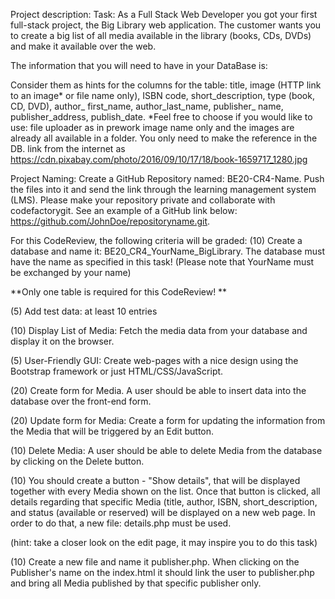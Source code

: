 Project description:
Task: As a Full Stack Web Developer you got your first full-stack project, the Big Library web application. The customer wants you to create a big list of all media available in the library (books, CDs, DVDs) and make it available over the web.

The information that you will need to have in your DataBase is:

Consider them as hints for the columns for the table:
title, image (HTTP link to an image* or file name only), ISBN code, short_description, type (book, CD, DVD), author_ first_name, author_last_name, publisher_ name, publisher_address, publish_date.
*Feel free to choose if you would like to use:
file uploader as in prework
image name only and the images are already all available in a folder. You only need to make the reference in the DB.
link from the internet as https://cdn.pixabay.com/photo/2016/09/10/17/18/book-1659717_1280.jpg

Project Naming:
Create a GitHub Repository named: BE20-CR4-Name. Push the files into it and send the link through the learning management system (LMS). Please make your repository private and collaborate with codefactorygit. See an example of a GitHub link below:
https://github.com/JohnDoe/repositoryname.git.

For this CodeReview, the following criteria will be graded:
(10) Create a database and name it: BE20_CR4_YourName_BigLibrary. The database must have the name as specified in this task! 
(Please note that YourName must be exchanged by your name)

**Only one table is required for this CodeReview! **

(5) Add test data: at least 10 entries 

(10) Display List of Media: Fetch the media data from your database and display it on the browser.

(5) User-Friendly GUI: Create web-pages with a nice design using the Bootstrap framework or just HTML/CSS/JavaScript.

(20) Create form for Media. A user should be able to insert data into the database over the front-end form.

(20) Update form for Media: Create a form for updating the information from the Media that will be triggered by an Edit button.

(10) Delete Media: A user should be able to delete Media from the database by clicking on the Delete button.

(10) You should create a button - "Show details", that will be displayed together with every Media shown on the list. Once that button is clicked, all details regarding that specific Media (title, author, ISBN, short_description, and status (available or reserved) will be displayed on a new web page. In order to do that, a new file: details.php must be used.

(hint: take a closer look on the edit page, it may inspire you to do this task)

(10) Create a new file and name it publisher.php. When clicking on the Publisher's name on the index.html it should link the user to publisher.php and bring all Media published by that specific publisher only.
